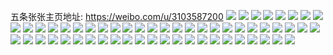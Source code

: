 五条张张主页地址: https://weibo.com/u/3103587200 
![](https://wx4.sinaimg.cn/mw2000/b8fcfb80ly1h9e2rw4e9wj22c0340x6q.jpg) 
![](https://wx4.sinaimg.cn/mw2000/b8fcfb80ly1h9e2rurkvsj22c0340u0y.jpg) 
![](https://wx4.sinaimg.cn/mw2000/b8fcfb80ly1h9ac8o7xwij22c02c0kjm.jpg) 
![](https://wx4.sinaimg.cn/mw2000/b8fcfb80ly1h99inraeroj20wi0j2ac1.jpg) 
![](https://wx4.sinaimg.cn/mw2000/b8fcfb80ly1h8k1ygqetpj20k00zkgqj.jpg) 
![](https://wx4.sinaimg.cn/mw2000/b8fcfb80ly1h8k1yg5uq3j225z25zu0y.jpg) 
![](https://wx4.sinaimg.cn/mw2000/b8fcfb80ly1h863pdq8ctj22802yoqva.jpg) 
![](https://wx4.sinaimg.cn/mw2000/b8fcfb80ly1h863pgxjb9j21o0280u0z.jpg) 
![](https://wx4.sinaimg.cn/mw2000/b8fcfb80ly1h863p6z1o6j22802yo4qs.jpg) 
![](https://wx4.sinaimg.cn/mw2000/b8fcfb80ly1h863pn4w59j21t81t8npe.jpg) 
![](https://wx4.sinaimg.cn/mw2000/b8fcfb80ly1h863ptx3w8j21z42muhdw.jpg) 
![](https://wx4.sinaimg.cn/mw2000/b8fcfb80ly1h70gu9i0uvj20wi1ycmyl.jpg) 
![](https://wx4.sinaimg.cn/mw2000/b8fcfb80ly1h70gua6h2dj20wi1ycmyg.jpg) 
![](https://wx4.sinaimg.cn/mw2000/b8fcfb80ly1h70guaro8yj20wi1yctan.jpg) 
![](https://wx4.sinaimg.cn/mw2000/b8fcfb80ly1h70guerroij21yc0winpd.jpg) 
![](https://wx4.sinaimg.cn/mw2000/b8fcfb80ly1h6vwigzodtj20wi1i2apc.jpg) 
![](https://wx4.sinaimg.cn/mw2000/b8fcfb80ly1h6vwihn138j20wi1hqgnc.jpg) 
![](https://wx4.sinaimg.cn/mw2000/b8fcfb80ly1h6vwij15ldj2280280b2a.jpg) 
![](https://wx4.sinaimg.cn/mw2000/b8fcfb80ly1h6vwil6jsyj22802yoqv7.jpg) 
![](https://wx4.sinaimg.cn/mw2000/b8fcfb80ly1h6vwin81wsj22802yokjn.jpg) 
![](https://wx4.sinaimg.cn/mw2000/b8fcfb80ly1h6kdw1s8gyj21w11w14qp.jpg) 
![](https://wx4.sinaimg.cn/mw2000/b8fcfb80ly1h6kdw326kgj21tr1tr4qp.jpg) 
![](https://wx4.sinaimg.cn/mw2000/b8fcfb80ly1h6kdw4s31lj21us2h1nmd.jpg) 
![](https://wx4.sinaimg.cn/mw2000/b8fcfb80ly1h6kdw6u4vtj227z27zhdv.jpg) 
![](https://wx4.sinaimg.cn/mw2000/b8fcfb80ly1h6h4yp5u3qj20zj1eadhw.jpg) 
![](https://wx4.sinaimg.cn/mw2000/b8fcfb80ly1h6fdighljzj20wi1yctiu.jpg) 
![](https://wx4.sinaimg.cn/mw2000/b8fcfb80ly1h66i46gfk7j21o02yohdu.jpg) 
![](https://wx4.sinaimg.cn/mw2000/b8fcfb80ly1h66i3vbhp7j227z2ron8r.jpg) 
![](https://wx4.sinaimg.cn/mw2000/b8fcfb80ly1h55eg1rf3sj22802yo1l0.jpg) 
![](https://wx4.sinaimg.cn/mw2000/b8fcfb80ly1h55eg3v4i3j22802yohdw.jpg) 
![](https://wx4.sinaimg.cn/mw2000/b8fcfb80ly1h55efzjo8gj22802yokjo.jpg) 
![](https://wx4.sinaimg.cn/mw2000/b8fcfb80ly1h55eg63oyoj22802yohdw.jpg) 
![](https://wx4.sinaimg.cn/mw2000/b8fcfb80ly1h42tx3o95jj20qo0qo7ak.jpg) 
![](https://wx4.sinaimg.cn/mw2000/b8fcfb80ly1h3xlv2l6isj227z27znpf.jpg) 
![](https://wx4.sinaimg.cn/mw2000/b8fcfb80ly1h3xlw79hsbj2280280kjo.jpg) 
![](https://wx4.sinaimg.cn/mw2000/b8fcfb80ly1h3rxwimob7j21o02yohdu.jpg) 
![](https://wx4.sinaimg.cn/mw2000/b8fcfb80ly1h3rxxfqcndj21o020hkjl.jpg) 
![](https://wx4.sinaimg.cn/mw2000/b8fcfb80ly1h3rxz7xnhwj21o029jqv5.jpg) 
![](https://wx4.sinaimg.cn/mw2000/b8fcfb80ly1h3rxxsy2itj20zk1bek4v.jpg) 
![](https://wx4.sinaimg.cn/mw2000/b8fcfb80ly1h3rxy0ks7xj22yo1o0x6q.jpg) 
![](https://wx4.sinaimg.cn/mw2000/b8fcfb80ly1h3rxyrnkqwj21o02ox4qr.jpg) 
![](https://wx4.sinaimg.cn/mw2000/b8fcfb80ly1h3rxxc46qtj22yo1o0qv7.jpg) 
![](https://wx4.sinaimg.cn/mw2000/b8fcfb80ly1h3rxxreyxdj22802yo4qs.jpg) 
![](https://wx4.sinaimg.cn/mw2000/b8fcfb80ly1h3rxzr8hxmj23402c0npe.jpg) 
![](https://wx4.sinaimg.cn/mw2000/b8fcfb80ly1h2v3svhyumj22c02c07wi.jpg) 
![](https://wx4.sinaimg.cn/mw2000/b8fcfb80ly1h2ueca2ghaj22802yob2e.jpg) 
![](https://wx4.sinaimg.cn/mw2000/b8fcfb80ly1h2a9ixnbsgj22c0340hdu.jpg) 
![](https://wx4.sinaimg.cn/mw2000/b8fcfb80ly1gwvvd2a5pyj22c02c0e82.jpg) 
![](https://wx4.sinaimg.cn/mw2000/b8fcfb80ly1gw1rnghmibj22c02c0x6p.jpg) 
![](https://wx4.sinaimg.cn/mw2000/b8fcfb80ly1gw1rnltrgjj22c02c0qv5.jpg) 
![](https://wx4.sinaimg.cn/mw2000/b8fcfb80ly1gw1rnnrjg2j22c02c0kjm.jpg) 
![](https://wx4.sinaimg.cn/mw2000/b8fcfb80ly1gw1rlwdg2aj22c02c0hdu.jpg) 
![](https://wx4.sinaimg.cn/mw2000/003o2kO4ly1gvp67z64vqj62c02c01ky02.jpg) 
![](https://wx4.sinaimg.cn/mw2000/003o2kO4ly1gugo2v73mcj62c02c07wi02.jpg) 
![](https://wx4.sinaimg.cn/mw2000/003o2kO4ly1gugo2y59lej62c02c04qq02.jpg) 
![](https://wx4.sinaimg.cn/mw2000/003o2kO4ly1gugo306hwoj62c02c0kjl02.jpg) 
